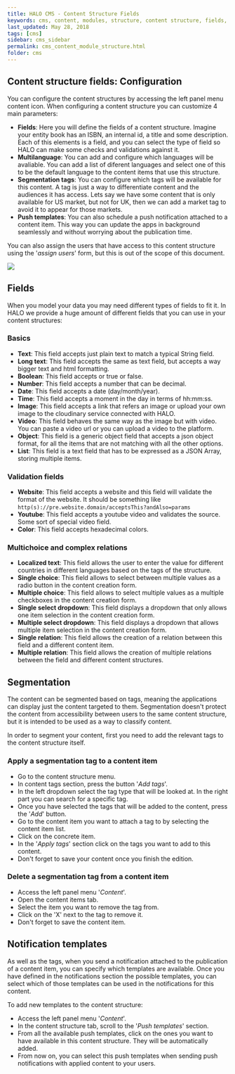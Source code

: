 ```yaml
---
title: HALO CMS - Content Structure Fields
keywords: cms, content, modules, structure, content structure, fields, template, notification template, tag, segmentation, module
last_updated: May 28, 2018
tags: [cms]
sidebar: cms_sidebar
permalink: cms_content_module_structure.html
folder: cms
---
```


## Content structure fields: Configuration

You can configure the content structures by accessing the left panel menu <span class="fa fa-bars"/> content icon. When configuring a content structure you can
customize 4 main parameters:

- **Fields**: Here you will define the fields of a content structure. Imagine your entity book has an ISBN, an internal id,
a title and some description. Each of this elements is a field, and you can select the type of field so HALO can make some
checks and validations against it.
- **Multilanguage**: You can add and configure which languages will be avaliable. You can add a list of diferent languages and select one of this to be the default language to the content items that use this structure.
- **Segmentation tags**: You can configure which tags will be available for this content. A tag is just a way to differentiate
content and the audiences it has access. Lets say we have some content that is only available for US market, but not for UK,
then we can add a market tag to avoid it to appear for those markets.
- **Push templates**: You can also schedule a push notification attached to a content item. This way you can update the apps
in background seamlessly and without worrying about the publication time.

You can also assign the users that have access to this content structure using the '*assign users*' form, but this is out of the scope of this document.

<img src="./images/tutorial_create_module_structure.gif" />


## Fields

When you model your data you may need different types of fields to fit it. In HALO we provide a huge amount of different fields 
that you can use in your content structures:

### Basics
- **Text**: This field accepts just plain text to match a typical String field.
- **Long text**: This field accepts the same as text field, but accepts a way bigger text and html formatting.
- **Boolean**: This field accepts or true or false.
- **Number**: This field accepts a number that can be decimal.
- **Date**: This field accepts a date (day/month/year).
- **Time**: This field accepts a moment in the day in terms of hh:mm:ss.
- **Image**: This field accepts a link that refers an image or upload your own image to the cloudinary service connected with HALO.
- **Video**: This field behaves the same way as the image but with video. You can paste a video url or you can upload a video to the platform.
- **Object**: This field is a generic object field that accepts a json object format, for all the items that are not matching with all the other options.
- **List**: This field is a text field that has to be expressed as a JSON Array, storing multiple items.

### Validation fields
- **Website**: This field accepts a website and this field will validate the format of the website. It should be something like `http(s)://pre.website.domain/acceptsThis?andAlso=params`
- **Youtube**: This field accepts a youtube video and validates the source. Some sort of special video field.
- **Color**: This field accepts hexadecimal colors.

### Multichoice and complex relations
- **Localized text**: This field allows the user to enter the value for different countries in different languages based on the tags of the structure.
- **Single choice**: This field allows to select between multiple values as a radio button in the content creation form.
- **Multiple choice**: This field allows to select multiple values as a multiple checkboxes in the content creation form.
- **Single select dropdown**: This field displays a dropdown that only allows one item selection in the content creation form.
- **Multiple select dropdown**: This field displays a dropdown that allows multiple item selection in the content creation form.
- **Single relation**: This field allows the creation of a relation between this field and a different content item.
- **Multiple relation**: This field allows the creation of multiple relations between the field and different content structures.

## Segmentation

The content can be segmented based on tags, meaning the applications can display just the content targeted to them. Segmentation doesn't protect the content from accessibility between users to the same content structure,
but it is intended to be used as a way to classify content.

In order to segment your content, first you need to add the relevant tags to the content structure itself.

### Apply a segmentation tag to a content item

- Go to the content structure menu.
- In content tags section, press the button '*Add tags*'.
- In the left dropdown select the tag type that will be looked at. In the right part you can search for a specific tag.
- Once you have selected the tags that will be added to the content, press the '*Add*' button.
- Go to the content item you want to attach a tag to by selecting the content item list.
- Click on the concrete item.
- In the '*Apply tags*' section click on the tags you want to add to this content.
- Don't forget to save your content once you finish the edition.

### Delete a segmentation tag from a content item

- Access the left panel menu '*Content*'.
- Open the content items tab.
- Select the item you want to remove the tag from.
- Click on the 'X' next to the tag to remove it.
- Don't forget to save the content item.

## Notification templates

As well as the tags, when you send a notification attached to the publication of a content item, you can specify which templates are available. Once you have defined in the notifications
section the possible templates, you can select which of those templates can be used in the notifications for this content.

To add new templates to the content structure:

- Access the left panel menu '*Content*'.
- In the content structure tab, scroll to the '*Push templates*' section.
- From all the available push templates, click on the ones you want to have available in this content structure. They will be automatically added.
- From now on, you can select this push templates when sending push notifications with applied content to your users.
